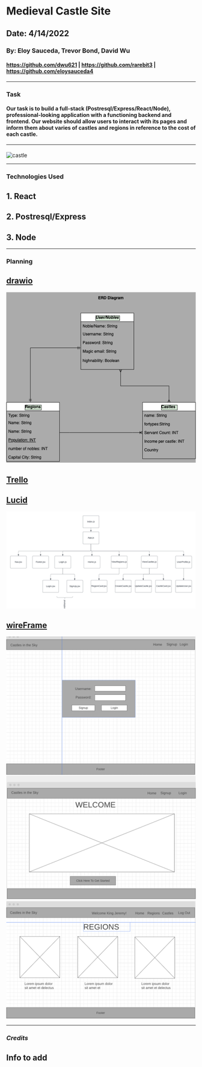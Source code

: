 # Medieval Castle Site

## Date: 4/14/2022
### By: Eloy Sauceda, Trevor Bond, David Wu
####  https://github.com/dwu621 | https://github.com/rarebit3 | https://github.com/eloysauceda4
***
### **Task**
####  Our task is to build a full-stack (Postresql/Express/React/Node), professional-looking application with a functioning backend and frontend. Our website should allow users to interact with its pages and inform them about varies of castles and regions in reference to the cost of each castle.



***
####
![castle](https://p0.pikist.com/photos/172/178/noble-castle-hofburg-imperial-palace-wealth-middle-ages-historically-old-europe.jpg)
 ***
### **Technologies Used**
## 1. React
## 2. Postresql/Express
## 3. Node




***
### **Planning**
## [drawio](https://drive.google.com/file/d/1orRhzvfxNVGH771ph7eNyIG-Punfhbrr/view?usp=sharing)
<img src="/images/ERD.drawio.png" alt=""/>

## [Trello](https://trello.com/b/TtYXVxN5/castles)
## [Lucid](https://lucid.app/lucidchart/d580539d-fabb-4fbb-bf8e-6cc486119434/edit?invitationId=inv_765a3ed1-c34f-4a2a-a4fc-7df2a85c483d)
<img src="/images/Castles in the Sky.png" alt=""/>

## [wireFrame](https://wireframe.cc/0USxVi,https://wireframe.cc/gVbQXK,https://wireframe.cc/bTe4M4)
<img src="/images/login.png" alt=""/>
<img src="/images/welcome.png" alt=""/>
<img src="/images/Regions.png" alt=""/>

***
### ***Credits***
## Info to add

